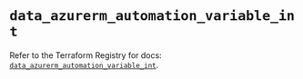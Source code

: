 # `data_azurerm_automation_variable_int`

Refer to the Terraform Registry for docs: [`data_azurerm_automation_variable_int`](https://registry.terraform.io/providers/hashicorp/azurerm/3.110.0/docs/data-sources/automation_variable_int).
